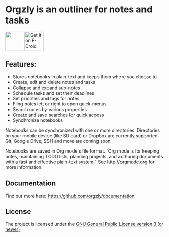 # Orgzly is an outliner for notes and tasks

<a href="https://play.google.com/store/apps/details?id=com.orgzly"><img src="https://play.google.com/intl/en_us/badges/images/generic/en_badge_web_generic.png" height="60"></a>[<img src="https://f-droid.org/badge/get-it-on.png" alt="Get it on F-Droid" height="60">](https://f-droid.org/app/com.orgzly)
## Features:

* Stores notebooks in plain-text and keeps them where you choose to
* Create, edit and delete notes and tasks
* Collapse and expand sub-notes
* Schedule tasks and set their deadlines
* Set priorities and tags for notes
* Fling notes left or right to open quick-menus
* Search notes by various properties
* Create and save searches for quick access
* Synchronize notebooks

Notebooks can be synchronized with one or more directories. Directories on your mobile device (like SD card) or Dropbox are currently supported. Git, Google Drive, SSH and more are coming soon.


Notebooks are saved in Org mode's file format. “Org mode is for keeping notes, maintaining TODO lists, planning projects, and authoring documents with a fast and effective plain-text system.”
See http://orgmode.org for more information.

## Documentation
Find out more here: https://github.com/orgzly/documentation

## License
The project is licensed under the [GNU General Public License version 3 (or newer)](https://github.com/orgzly/orgzly-android/blob/master/LICENSE)
